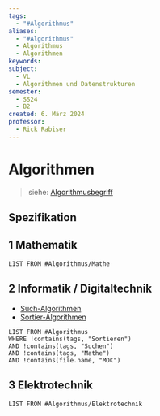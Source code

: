 ```yaml
---
tags:
  - "#Algorithmus"
aliases:
  - "#Algorithmus"
  - Algorithmus
  - Algorithmen
keywords: 
subject:
  - VL
  - Algorithmen und Datenstrukturen
semester:
  - SS24
  - B2
created: 6. März 2024
professor:
  - Rick Rabiser
---
```

 

# Algorithmen

> siehe: [Algorithmusbegriff](ds-algo/Algorithmusbegriff.md)

## Spezifikation



## 1 Mathematik

```dataview
LIST FROM #Algorithmus/Mathe 
```

## 2 Informatik / Digitaltechnik

- [Such-Algorithmen](DS-Algo/{MOC}%20Suchen.md)
- [Sortier-Algorithmen](DS-Algo/{MOC}%20Sortieren.md)

```dataview
LIST FROM #Algorithmus 
WHERE !contains(tags, "Sortieren")
AND !contains(tags, "Suchen")
AND !contains(tags, "Mathe")
AND !contains(file.name, "MOC")
```

## 3 Elektrotechnik

```dataview
LIST FROM #Algorithmus/Elektrotechnik 
```